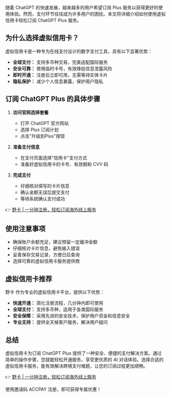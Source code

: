 随着 ChatGPT 的快速发展，越来越多的用户希望订阅 Plus 服务以获得更好的使用体验。然而，支付环节往往成为许多用户的困扰。本文将详细介绍如何使用虚拟信用卡轻松订阅 ChatGPT Plus 服务。

## 为什么选择虚拟信用卡？

虚拟信用卡是一种专为在线支付设计的数字支付工具，具有以下显著优势：

- **全球支付：** 支持多币种交易，完美适配国际服务
- **安全可靠：** 使用临时卡号，有效降低信息泄露风险
- **即时开通：** 注册后立即可用，无需等待实体卡片
- **隐私保护：** 减少个人信息暴露，保护用户隐私

## 订阅 ChatGPT Plus 的具体步骤

1. **访问官网选择套餐**
   - 打开 ChatGPT 官方网站
   - 选择 Plus 订阅计划
   - 点击"升级到Plus"按钮

2. **准备支付信息**
   - 在支付页面选择"信用卡"支付方式
   - 准备好虚拟信用卡的卡号、有效期和 CVV 码

3. **完成支付**
   - 仔细核对填写的卡片信息
   - 确认金额无误后提交支付
   - 等待系统确认支付成功

👉 [野卡 | 一分钟注册，轻松订阅海外线上服务](https://bit.ly/bewildcard)

## 使用注意事项

- 确保账户余额充足，建议预留一定缓冲金额
- 仔细核对卡片信息，避免输入错误
- 妥善保存交易记录，方便日后查询
- 选择可靠的虚拟信用卡服务提供商

## 虚拟信用卡推荐

野卡 作为专业的虚拟信用卡平台，提供以下优势：

- **快速开通：** 简化注册流程，几分钟内即可使用
- **全球支付：** 支持多币种，适用于各类国际服务
- **安全保障：** 采用先进的安全技术，保护用户资金和信息安全
- **专业支持：** 提供全天候客户服务，解决用户疑问

## 总结

虚拟信用卡为订阅 ChatGPT Plus 提供了一种安全、便捷的支付解决方案。通过简单的操作步骤，您就能轻松开通服务，享受更优质的 AI 对话体验。选择合适的虚拟信用卡服务，能有效解决跨境支付难题，让您的订阅过程更加顺畅。

👉 [野卡 | 一分钟注册，轻松订阅海外线上服务](https://bit.ly/bewildcard)

使用邀请码 ACCPAY 注册，即可获得专属优惠！